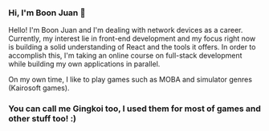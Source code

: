 ### Hi, I'm Boon Juan 👋

Hello! I'm Boon Juan and I'm dealing with network devices as a career. Currently, my interest lie in front-end development and my focus right now is building a solid understanding of React and the tools it offers. In order to accomplish this, I'm taking an online course on full-stack development while building my own applications in parallel.

On my own time, I like to play games such as MOBA and simulator genres (Kairosoft games).

### You can call me Gingkoi too, I used them for most of games and other stuff too! :)

<!--
**gingkoi/gingkoi** is a ✨ _special_ ✨ repository because its `README.md` (this file) appears on your GitHub profile.

Here are some ideas to get you started:

- 🔭 I’m currently working on ...
- 🌱 I’m currently learning ...
- 👯 I’m looking to collaborate on ...
- 🤔 I’m looking for help with ...
- 💬 Ask me about ...
- 📫 How to reach me: ...
- 😄 Pronouns: ...
- ⚡ Fun fact: ...
-->

